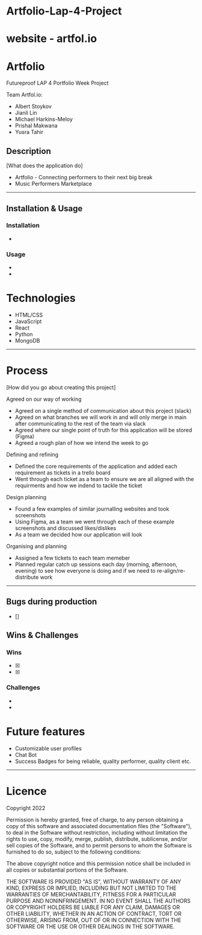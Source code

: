 # Artfolio-Lap-4-Project
# website - artfol.io
# Artfolio

Futureproof LAP 4 Portfolio Week Project

Team Artfol.io:
- Albert Stoykov
- Jianli Lin
- Michael Harkins-Meloy
- Prishal Makwana
- Yusra Tahir 

## Description 
[What does the application do]
  * Artfolio - Connecting performers to their next big break 
  * Music Performers Marketplace  



---

## Installation & Usage

### Installation

- 

### Usage

- 
- 

# Technologies 

- HTML/CSS
- JavaScript
- React 
- Python
- MongoDB 
---

# Process

[How did you go about creating this project]

Agreed on our way of working 
- Agreed on a single method of communication about this project (slack)
- Agreed on what branches we will work in and will only merge in main after communicating to the rest of the team via slack 
- Agreed where our single point of truth for this application will be stored (Figma) 
- Agreed a rough plan of how we intend the week to go 

Defining and refining  
- Defined the core requirements of the application and added each requirement as tickets in a trello board  
- Went through each ticket as a team to ensure we are all aligned with the requirments and how we indend to tackle the ticket 

Design planning 
- Found a few examples of similar journalling websites and took screenshots
- Using Figma, as a team we went through each of these example screenshots and discussed likes/dislikes
- As a team we decided how our application will look

Organising and planning 
- Assigned a few tickets to each team memeber 
- Planned regular catch up sessions each day (morning, afternoon, evening) to see how everyone is doing and if we need to re-align/re-distribute work 

---

## Bugs during production
- []

## Wins & Challenges

### Wins

- [x] 
- [x] 

### Challenges

- 
- 

# Future features 

- Customizable user profiles 
- Chat Bot
- Success Badges for being reliable, quality performer, quality client etc.

---

# Licence  

Copyright 2022

Permission is hereby granted, free of charge, to any person obtaining a copy of this software and associated documentation files (the "Software"), to deal in the Software without restriction, including without limitation the rights to use, copy, modify, merge, publish, distribute, sublicense, and/or sell copies of the Software, and to permit persons to whom the Software is furnished to do so, subject to the following conditions:

The above copyright notice and this permission notice shall be included in all copies or substantial portions of the Software.

THE SOFTWARE IS PROVIDED "AS IS", WITHOUT WARRANTY OF ANY KIND, EXPRESS OR IMPLIED, INCLUDING BUT NOT LIMITED TO THE WARRANTIES OF MERCHANTABILITY, FITNESS FOR A PARTICULAR PURPOSE AND NONINFRINGEMENT. IN NO EVENT SHALL THE AUTHORS OR COPYRIGHT HOLDERS BE LIABLE FOR ANY CLAIM, DAMAGES OR OTHER LIABILITY, WHETHER IN AN ACTION OF CONTRACT, TORT OR OTHERWISE, ARISING FROM, OUT OF OR IN CONNECTION WITH THE SOFTWARE OR THE USE OR OTHER DEALINGS IN THE SOFTWARE.
